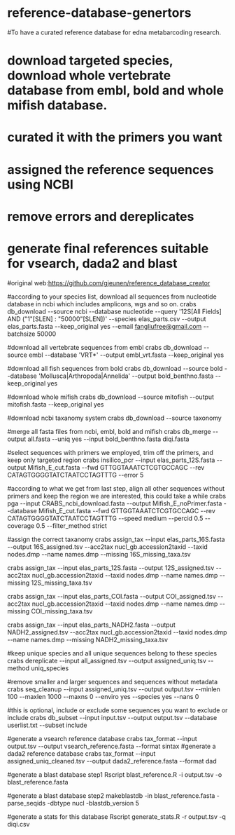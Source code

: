 # reference-database-genertors
#To have a curated reference database for edna metabarcoding research.
# download targeted species, download whole vertebrate database from embl, bold and whole mifish database.
# curated it with the primers you want
# assigned the reference sequences using NCBI
# remove errors and dereplicates
# generate final references suitable for vsearch, dada2 and blast

#original web:https://github.com/gjeunen/reference_database_creator


#according to your species list, download all sequences from nucleotide database in ncbi which includes amplicons, wgs and so on.
crabs db_download --source ncbi --database nucleotide --query '12S[All Fields] AND ("1"[SLEN] : "50000"[SLEN])' --species elas_parts.csv --output elas_parts.fasta --keep_original yes --email fangliufree@gmail.com --batchsize 50000

#download all vertebrate sequences from embl
crabs db_download --source embl --database 'VRT*' --output embl_vrt.fasta --keep_original yes 

#download all fish sequences from bold
crabs db_download --source bold --database 'Mollusca|Arthropoda|Annelida' --output bold_benthno.fasta --keep_original yes

#download whole mifish
crabs db_download --source mitofish --output mitofish.fasta --keep_original yes

#download ncbi taxanomy system
crabs db_download --source taxonomy

#merge all fasta files from ncbi, embl, bold and mifish
crabs db_merge --output all.fasta --uniq yes --input bold_benthno.fasta diqi.fasta

#select sequences with primers we employed, trim off the primers, and keep only targeted region 
crabs insilico_pcr --input elas_parts_12S.fasta --output Mifish_E_cut.fasta --fwd GTTGGTAAATCTCGTGCCAGC --rev CATAGTGGGGTATCTAATCCTAGTTTG  --error 5

#according to what we get from last step, align all other sequences without primers and keep the region we are interested, this could take a while
crabs pga --input CRABS_ncbi_download.fasta --output Mifish_E_noPrimer.fasta --database Mifish_E_cut.fasta --fwd GTTGGTAAATCTCGTGCCAGC --rev CATAGTGGGGTATCTAATCCTAGTTTG --speed medium --percid 0.5 --coverage 0.5 --filter_method strict

#assign the correct taxanomy 
crabs assign_tax --input elas_parts_16S.fasta --output 16S_assigned.tsv --acc2tax nucl_gb.accession2taxid --taxid nodes.dmp --name names.dmp --missing 16S_missing_taxa.tsv

crabs assign_tax --input elas_parts_12S.fasta --output 12S_assigned.tsv --acc2tax nucl_gb.accession2taxid --taxid nodes.dmp --name names.dmp --missing 12S_missing_taxa.tsv

crabs assign_tax --input elas_parts_COI.fasta --output COI_assigned.tsv --acc2tax nucl_gb.accession2taxid --taxid nodes.dmp --name names.dmp --missing COI_missing_taxa.tsv

crabs assign_tax --input elas_parts_NADH2.fasta --output NADH2_assigned.tsv --acc2tax nucl_gb.accession2taxid --taxid nodes.dmp --name names.dmp --missing NADH2_missing_taxa.tsv


#keep unique species and all unique sequences belong to these species
crabs dereplicate --input all_assigned.tsv --output assigned_uniq.tsv --method uniq_species

#remove smaller and larger sequences and sequences without metadata
crabs seq_cleanup --input assigned_uniq.tsv --output output.tsv --minlen 100 --maxlen 1000 --maxns 0 --enviro yes --species yes --nans 0

#this is optional, include or exclude some sequences you want to exclude or include
crabs db_subset --input input.tsv --output output.tsv --database userlist.txt --subset include

#generate a vsearch reference database
crabs tax_format --input output.tsv --output vsearch_reference.fasta --format sintax
#generate a dada2 reference database
crabs tax_format --input assigned_uniq_cleaned.tsv --output dada2_reference.fasta --format dad

#generate a blast database step1
Rscript blast_reference.R -i output.tsv -o blast_reference.fasta

#generate a blast database step2
makeblastdb -in blast_reference.fasta -parse_seqids -dbtype nucl -blastdb_version 5

#generate a stats for this database
Rscript generate_stats.R -r output.tsv -q diqi.csv
